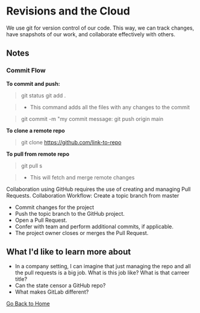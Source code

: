 # Revisions and the Cloud

We use git for version control of our code. This way, we can track changes, have snapshots of our work, and collaborate effectively with others. 

## Notes

### Commit Flow

**To commit and push:**

> git status
> git add .

> - This command adds all the files with any changes to the commit

> git commit -m "my commit message:
> git push origin main

**To clone a remote repo**

> git clone https://github.com/link-to-repo

**To pull from remote repo**

> git pull s

> - This will fetch and merge remote changes

Collaboration using GitHub requires the use of creating and managing Pull Requests. 
Collaboration Workflow: 
Create a topic branch from master

- Commit changes for the project
- Push the topic branch to the GitHub project.
- Open a Pull Request.
- Confer with team and perform additional commits, if applicable.
- The project owner closes or merges the Pull Request.

## What I'd like to learn more about

- In a company setting, I can imagine that just managing the repo and all the pull requests is a big job. What is this job like? What is that carreer title?
- Can the state censor a GitHub repo? 
- What makes GitLab different?

[Go Back to Home](../README.md)